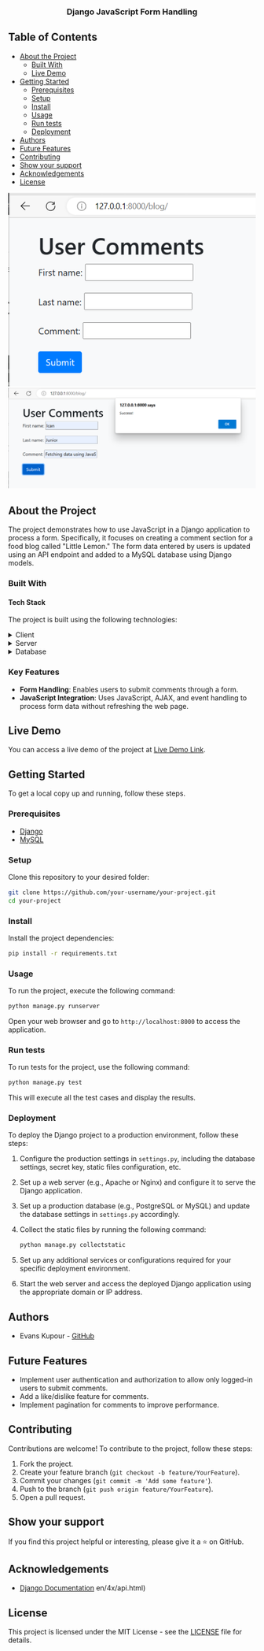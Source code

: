 <div align="center">
  <h3><b>Django JavaScript Form Handling</b></h3>
</div>

## Table of Contents
- [About the Project](#about-project)
  - [Built With](#built-with)
  - [Live Demo](#live-demo)
- [Getting Started](#getting-started)
  - [Prerequisites](#prerequisites)
  - [Setup](#setup)
  - [Install](#install)
  - [Usage](#usage)
  - [Run tests](#run-tests)
  - [Deployment](#deployment)
- [Authors](#authors)
- [Future Features](#future-features)
- [Contributing](#contributing)
- [Show your support](#support)
- [Acknowledgements](#acknowledgements)
- [License](#license)

![Image Description](assets/img/userComments.png)
![Image Description](assets/img/userComments1.png)

## About the Project <a name="about-project"></a>

The project demonstrates how to use JavaScript in a Django application to process a form. Specifically, it focuses on creating a comment section for a food blog called "Little Lemon." The form data entered by users is updated using an API endpoint and added to a MySQL database using Django models.

### Built With <a name="built-with"></a>

#### Tech Stack <a name="tech-stack"></a>

The project is built using the following technologies:

<details>
  <summary>Client</summary>
  <ul>
    <li><a href="https://django.org/">Django</a></li>
  </ul>
</details>

<details>
  <summary>Server</summary>
  <ul>
    <li><a href="https://django.com/">Django framework</a></li>
  </ul>
</details>

<details>
<summary>Database</summary>
  <ul>
    <li><a href="https://www.mysql.org/">MySQL</a></li>
  </ul>
</details>

### Key Features <a name="key-features"></a>

- **Form Handling**: Enables users to submit comments through a form.
- **JavaScript Integration**: Uses JavaScript, AJAX, and event handling to process form data without refreshing the web page.

## Live Demo <a name="live-demo"></a>

You can access a live demo of the project at [Live Demo Link](https://example.com).

## Getting Started <a name="getting-started"></a>

To get a local copy up and running, follow these steps.

### Prerequisites <a name="prerequisites"></a>

- [Django](https://www.djangoproject.com/)
- [MySQL](https://www.mysql.com/)

### Setup <a name="setup"></a>

Clone this repository to your desired folder:

```sh
git clone https://github.com/your-username/your-project.git
cd your-project
```

### Install <a name="install"></a>

Install the project dependencies:

```sh
pip install -r requirements.txt
```

### Usage <a name="usage"></a>

To run the project, execute the following command:

```sh
python manage.py runserver
```

Open your web browser and go to `http://localhost:8000` to access the application.

### Run tests <a name="run-tests"></a>

To run tests for the project, use the following command:

```sh
python manage.py test
```

This will execute all the test cases and display the results.

### Deployment <a name="deployment"></a>

To deploy the Django project to a production environment, follow these steps:

1. Configure the production settings in `settings.py`, including the database settings, secret key, static files configuration, etc.

2. Set up a web server (e.g., Apache or Nginx) and configure it to serve the Django application.

3. Set up a production database (e.g., PostgreSQL or MySQL) and update the database settings in `settings.py` accordingly.

4. Collect the static files by running the following command:

   ```sh
   python manage.py collectstatic
   ```

5. Set up any additional services or configurations required for your specific deployment environment.

6. Start the web server and access the deployed Django application using the appropriate domain or IP address.

## Authors <a name="authors"></a>

- Evans Kupour - [GitHub](https://github.com/Doheera-kosi/)

## Future Features <a name="future-features"></a>

- Implement user authentication and authorization to allow only logged-in users to submit comments.
- Add a like/dislike feature for comments.
- Implement pagination for comments to improve performance.

## Contributing <a name="contributing"></a>

Contributions are welcome! To contribute to the project, follow these steps:

1. Fork the project.
2. Create your feature branch (`git checkout -b feature/YourFeature`).
3. Commit your changes (`git commit -m 'Add some feature'`).
4. Push to the branch (`git push origin feature/YourFeature`).
5. Open a pull request.

## Show your support <a name="support"></a>

If you find this project helpful or interesting, please give it a ⭐️ on GitHub.

## Acknowledgements <a name="acknowledgements"></a>

- [Django Documentation](https://docs.djangoproject.com/)
en/4x/api.html)

## License <a name="license"></a>

This project is licensed under the MIT License - see the [LICENSE](LICENSE) file for details.